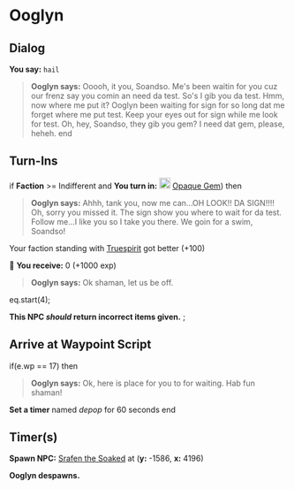 # Ooglyn
## Dialog

**You say:** `hail`



>**Ooglyn says:** Ooooh, it you, Soandso. Me's been waitin for you cuz our frenz say you comin an need da test. So's I gib you da test. Hmm, now where me put it? Ooglyn been waiting for sign for so long dat me forget where me put test. Keep your eyes out for sign while me look for test. Oh, hey, Soandso, they gib you gem? I need dat gem, please, heheh.
end

## Turn-Ins




if **Faction** >= Indifferent and  **You turn in:** <img style="background:url(/static/icons/blank_slot.gif);width:20px;height:20px;" src="/static/icons/item_959.png" alt="" /> <a
                                href="/item/1666" data-url="1666" class="tooltip-link link">Opaque Gem</a>) then 


>**Ooglyn says:** Ahhh, tank you, now me can...OH LOOK!! DA SIGN!!!! Oh, sorry you missed it. The sign show you where to wait for da test. Follow me...I like you so I take you there. We goin for a swim, Soandso!


Your faction standing with [Truespirit](/faction/404) got better (<span class='text-success'>+100</span>)


 &#127873; **You receive:** 0 (+1000 exp)

 


>**Ooglyn says:** Ok shaman, let us be off.


eq.start(4);

**This NPC *should* return incorrect items given.**
;
## Arrive at Waypoint Script

if(e.wp == 17) then


>**Ooglyn says:** Ok, here is place for you to for waiting. Hab fun shaman!


**Set a timer** named *depop* for 60 seconds
end

## Timer(s)

**Spawn NPC:**  [Srafen the Soaked](/npc/98046) at (**y:** -1586, **x:** 4196)

**Ooglyn despawns.**

